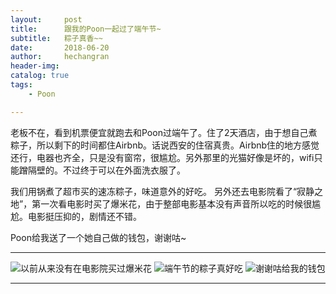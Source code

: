```yaml
---
layout:     post
title:      跟我的Poon一起过了端午节~
subtitle:   粽子真香~~
date:       2018-06-20
author:     hechangran
header-img:
catalog: true
tags:
    - Poon

---
```


老板不在，看到机票便宜就跑去和Poon过端午了。住了2天酒店，由于想自己煮粽子，所以剩下的时间都住Airbnb。话说西安的住宿真贵。Airbnb住的地方感觉还行，电器也齐全，只是没有窗帘，很尴尬。另外那里的光猫好像是坏的，wifi只能蹭隔壁的。不过终于可以在外面洗衣服了。 

我们用锅煮了超市买的速冻粽子，味道意外的好吃。 另外还去电影院看了“寂静之地”，第一次看电影时买了爆米花，由于整部电影基本没有声音所以吃的时候很尴尬。电影挺压抑的，剧情还不错。

Poon给我送了一个她自己做的钱包，谢谢咕~


---


 ![以前从来没有在电影院买过爆米花](https://storage.live.com/items/E8296157986DFB93!82938?authkey=ABGp2I4cdy1jCBw)
![端午节的粽子真好吃](https://storage.live.com/items/E8296157986DFB93!82939?authkey=ABGp2I4cdy1jCBw)
![谢谢咕给我的钱包](https://storage.live.com/items/E8296157986DFB93!82940?authkey=ABGp2I4cdy1jCBw)

---



